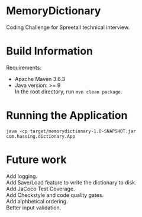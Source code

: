 # MemoryDictionary
Coding Challenge for Spreetail technical interview. 

# Build Information
Requirements:  
* Apache Maven 3.6.3  
* Java version: >= 9  
In the root directory, run `mvn clean package`.

# Running the Application
`java -cp target/memorydictionary-1.0-SNAPSHOT.jar com.hassing.dictionary.App`

# Future work
Add logging.  
Add Save/Load feature to write the dictionary to disk.  
Add JaCoco Test Coverage.  
Add Checkstyle and code quality gates.  
Add alphbetical ordering.  
Better input validation.  

